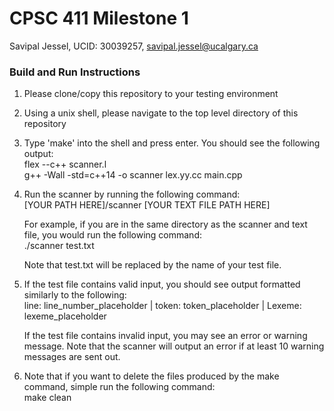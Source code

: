 # CPSC 411 Milestone 1

Savipal Jessel, UCID: 30039257, savipal.jessel@ucalgary.ca

### Build and Run Instructions

1. Please clone/copy this repository to your testing environment
2. Using a unix shell, please navigate to the top level directory of this repository
3. Type 'make' into the shell and press enter. You should see the following output: <br />
    flex --c++ scanner.l <br />
    g++ -Wall -std=c++14 -o scanner lex.yy.cc main.cpp <br />

4. Run the scanner by running the following command: <br />
    [YOUR PATH HERE]/scanner    [YOUR TEXT FILE PATH HERE]

    For example, if you are in the same directory as the scanner and text file, you would run the following command: <br />
    ./scanner test.txt <br />

    Note that test.txt will be replaced by the name of your test file.

5. If the test file contains valid input, you should see output formatted similarly to the following: <br />
    line: line_number_placeholder | token: token_placeholder | Lexeme: lexeme_placeholder

   If the test file contains invalid input, you may see an error or warning message. Note that the scanner will output an error
   if at least 10 warning messages are sent out. 

6. Note that if you want to delete the files produced by the make command, simple run the following command: <br />
    make clean



